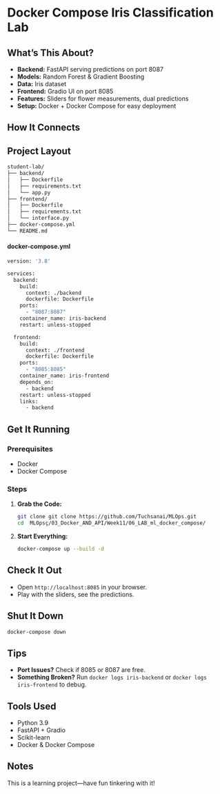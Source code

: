 
# Docker Compose  Iris Classification Lab

## What’s This About?

* **Backend:** FastAPI serving predictions on port 8087
* **Models:** Random Forest & Gradient Boosting
* **Data:** Iris dataset
* **Frontend:** Gradio UI on port 8085
* **Features:** Sliders for flower measurements, dual predictions
* **Setup:** Docker + Docker Compose for easy deployment

## How It Connects


## Project Layout

```bash
student-lab/
├── backend/
│   ├── Dockerfile
│   ├── requirements.txt
│   └── app.py
├── frontend/
│   ├── Dockerfile
│   ├── requirements.txt
│   └── interface.py
├── docker-compose.yml
└── README.md
```

#### docker-compose.yml

```bash
version: '3.8'

services:
  backend:
    build:
      context: ./backend
      dockerfile: Dockerfile
    ports:
      - "8087:8087"
    container_name: iris-backend
    restart: unless-stopped

  frontend:
    build:
      context: ./frontend
      dockerfile: Dockerfile
    ports:
      - "8085:8085"
    container_name: iris-frontend
    depends_on:
      - backend
    restart: unless-stopped
    links:
      - backend
```

## Get It Running

### Prerequisites

* Docker
* Docker Compose

### Steps

1.  **Grab the Code:**

    ```bash
    git clone git clone https://github.com/Tuchsanai/MLOps.git
    cd  MLOpsç/03_Docker_AND_API/Week11/06_LAB_ml_docker_compose/

2.  **Start Everything:**

    ```bash
    docker-compose up --build -d
    ```

## Check It Out

* Open `http://localhost:8085` in your browser.
* Play with the sliders, see the predictions.

## Shut It Down

```bash
docker-compose down
```

## Tips

* **Port Issues?** Check if 8085 or 8087 are free.
* **Something Broken?** Run `docker logs iris-backend` or `docker logs iris-frontend` to debug.

## Tools Used

* Python 3.9
* FastAPI + Gradio
* Scikit-learn
* Docker & Docker Compose

## Notes

This is a learning project—have fun tinkering with it!
```
